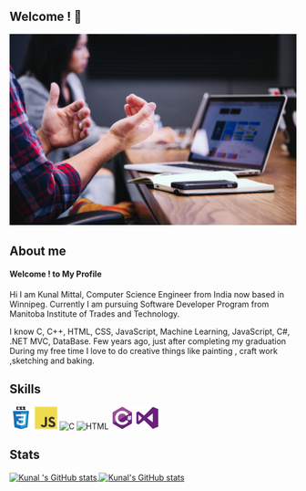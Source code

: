 ## Welcome ! 👋

![Evolving tech](./assests/img/headway-5QgIuuBxKwM-unsplash.jpg " Evolving Tech")

## About me
#### Welcome ! to My Profile

Hi I am Kunal Mittal, Computer Science Engineer from India now based in Winnipeg. Currently I am pursuing Software Developer Program from Manitoba Institute of Trades and Technology. 

I know  C, C++, HTML, CSS, JavaScript, Machine Learning, JavaScript, C#, .NET MVC, DataBase. Few years ago, just after completing my graduation During my free time I love to do creative things like painting , craft work ,sketching and baking.

## Skills

<p>
<img src="https://raw.githubusercontent.com/devicons/devicon/master/icons/css3/css3-original-wordmark.svg" alt="css3" width="40" height="40" />
<img src="https://raw.githubusercontent.com/devicons/devicon/master/icons/javascript/javascript-original.svg" alt="javascript"width="40"height="40" />
<img src="https://raw.github.com/devicons/devicon/master/icons/c/c-line.svg" alt="C" width="40" height="40" />
<img src="https://raw.github.com/devicons/devicon/master/icons/html5/html5-original.svg" title="HTML5" alt="HTML" width="40" height="40"/>
<img src="https://github.com/devicons/devicon/blob/master/icons/csharp/csharp-original.svg" alt="C#"  width="40" height="40"/>
<img src="https://github.com/devicons/devicon/blob/master/icons/visualstudio/visualstudio-plain.svg"  alt="VisualStudio"  width="40" height="40"/>
</p>

## Stats
<a href="https://github.com/MrKunalmittal">
  <img height="205px" align="center" src="https://github-readme-stats.vercel.app/api/?username=MrKunalmittal&count_private=true&showicons=true" alt="Kunal 's GitHub stats" />
</a>
<a href="https://github.com/MrKunalmittal">
  <img align="center" src="https://github-readme-stats.vercel.app/api/top-langs/?username=MrKunalmittal&langs_count=9" alt="Kunal's 
  GitHub stats"/>
</a>


